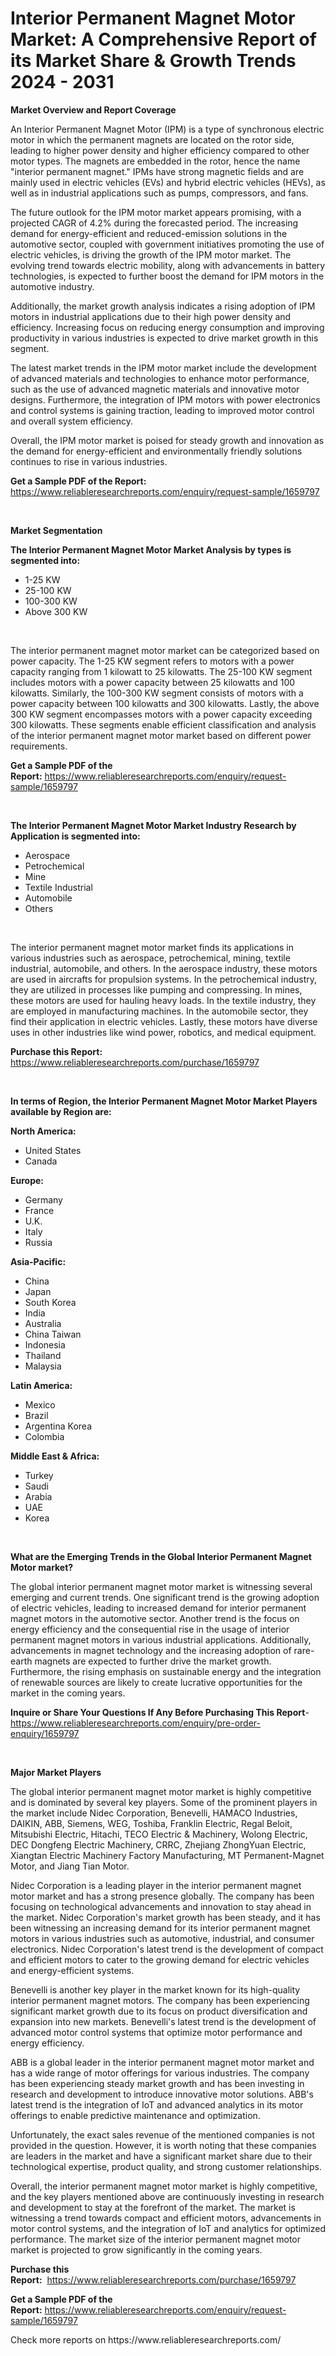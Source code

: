 <p><h1>Interior Permanent Magnet Motor Market: A Comprehensive Report of its Market Share & Growth Trends 2024 - 2031</h1></p><p><strong>Market Overview and Report Coverage</strong></p>
<p><p>An Interior Permanent Magnet Motor (IPM) is a type of synchronous electric motor in which the permanent magnets are located on the rotor side, leading to higher power density and higher efficiency compared to other motor types. The magnets are embedded in the rotor, hence the name "interior permanent magnet." IPMs have strong magnetic fields and are mainly used in electric vehicles (EVs) and hybrid electric vehicles (HEVs), as well as in industrial applications such as pumps, compressors, and fans.</p><p>The future outlook for the IPM motor market appears promising, with a projected CAGR of 4.2% during the forecasted period. The increasing demand for energy-efficient and reduced-emission solutions in the automotive sector, coupled with government initiatives promoting the use of electric vehicles, is driving the growth of the IPM motor market. The evolving trend towards electric mobility, along with advancements in battery technologies, is expected to further boost the demand for IPM motors in the automotive industry.</p><p>Additionally, the market growth analysis indicates a rising adoption of IPM motors in industrial applications due to their high power density and efficiency. Increasing focus on reducing energy consumption and improving productivity in various industries is expected to drive market growth in this segment.</p><p>The latest market trends in the IPM motor market include the development of advanced materials and technologies to enhance motor performance, such as the use of advanced magnetic materials and innovative motor designs. Furthermore, the integration of IPM motors with power electronics and control systems is gaining traction, leading to improved motor control and overall system efficiency.</p><p>Overall, the IPM motor market is poised for steady growth and innovation as the demand for energy-efficient and environmentally friendly solutions continues to rise in various industries.</p></p>
<p><strong>Get a Sample PDF of the Report:</strong> <a href="https://www.reliableresearchreports.com/enquiry/request-sample/1659797">https://www.reliableresearchreports.com/enquiry/request-sample/1659797</a></p>
<p>&nbsp;</p>
<p><strong>Market Segmentation</strong></p>
<p><strong>The Interior Permanent Magnet Motor Market Analysis by types is segmented into:</strong></p>
<p><ul><li>1-25 KW</li><li>25-100 KW</li><li>100-300 KW</li><li>Above 300 KW</li></ul></p>
<p>&nbsp;</p>
<p><p>The interior permanent magnet motor market can be categorized based on power capacity. The 1-25 KW segment refers to motors with a power capacity ranging from 1 kilowatt to 25 kilowatts. The 25-100 KW segment includes motors with a power capacity between 25 kilowatts and 100 kilowatts. Similarly, the 100-300 KW segment consists of motors with a power capacity between 100 kilowatts and 300 kilowatts. Lastly, the above 300 KW segment encompasses motors with a power capacity exceeding 300 kilowatts. These segments enable efficient classification and analysis of the interior permanent magnet motor market based on different power requirements.</p></p>
<p><strong>Get a Sample PDF of the Report:</strong>&nbsp;<a href="https://www.reliableresearchreports.com/enquiry/request-sample/1659797">https://www.reliableresearchreports.com/enquiry/request-sample/1659797</a></p>
<p>&nbsp;</p>
<p><strong>The Interior Permanent Magnet Motor Market Industry Research by Application is segmented into:</strong></p>
<p><ul><li>Aerospace</li><li>Petrochemical</li><li>Mine</li><li>Textile Industrial</li><li>Automobile</li><li>Others</li></ul></p>
<p>&nbsp;</p>
<p><p>The interior permanent magnet motor market finds its applications in various industries such as aerospace, petrochemical, mining, textile industrial, automobile, and others. In the aerospace industry, these motors are used in aircrafts for propulsion systems. In the petrochemical industry, they are utilized in processes like pumping and compressing. In mines, these motors are used for hauling heavy loads. In the textile industry, they are employed in manufacturing machines. In the automobile sector, they find their application in electric vehicles. Lastly, these motors have diverse uses in other industries like wind power, robotics, and medical equipment.</p></p>
<p><strong>Purchase this Report:</strong>&nbsp; <a href="https://www.reliableresearchreports.com/purchase/1659797">https://www.reliableresearchreports.com/purchase/1659797</a></p>
<p>&nbsp;</p>
<p><strong>In terms of Region, the Interior Permanent Magnet Motor Market Players available by Region are:</strong></p>
<p>
    <p> <strong> North America: </strong>
        <ul>
            <li>United States</li>
            <li>Canada</li>
        </ul>
        </p> 
    <p> <strong> Europe: </strong>
        <ul>
            <li>Germany</li>
            <li>France</li>
            <li>U.K.</li>
            <li>Italy</li>
            <li>Russia</li>
        </ul>
        </p> 
    <p> <strong> Asia-Pacific: </strong>
        <ul>
            <li>China</li>
            <li>Japan</li>
            <li>South Korea</li>
            <li>India</li>
            <li>Australia</li>
            <li>China Taiwan</li>
            <li>Indonesia</li>
            <li>Thailand</li>
            <li>Malaysia</li>
        </ul>
        </p> 
    <p> <strong> Latin America: </strong>
        <ul>
            <li>Mexico</li>
            <li>Brazil</li>
            <li>Argentina Korea</li>
            <li>Colombia</li>
        </ul>
        </p> 
    <p> <strong> Middle East & Africa: </strong>
        <ul>
            <li>Turkey</li>
            <li>Saudi</li>
            <li>Arabia</li>
            <li>UAE</li>
            <li>Korea</li>
        </ul>
    </p>
    </p>
<p>&nbsp;</p>
<p><strong>What are the Emerging Trends in the Global Interior Permanent Magnet Motor market?</strong></p>
<p><p>The global interior permanent magnet motor market is witnessing several emerging and current trends. One significant trend is the growing adoption of electric vehicles, leading to increased demand for interior permanent magnet motors in the automotive sector. Another trend is the focus on energy efficiency and the consequential rise in the usage of interior permanent magnet motors in various industrial applications. Additionally, advancements in magnet technology and the increasing adoption of rare-earth magnets are expected to further drive the market growth. Furthermore, the rising emphasis on sustainable energy and the integration of renewable sources are likely to create lucrative opportunities for the market in the coming years.</p></p>
<p><strong>Inquire or Share Your Questions If Any Before Purchasing This Report</strong>- <a href="https://www.reliableresearchreports.com/enquiry/pre-order-enquiry/1659797">https://www.reliableresearchreports.com/enquiry/pre-order-enquiry/1659797</a></p>
<p>&nbsp;</p>
<p><strong>Major Market Players</strong></p>
<p><p>The global interior permanent magnet motor market is highly competitive and is dominated by several key players. Some of the prominent players in the market include Nidec Corporation, Benevelli, HAMACO Industries, DAIKIN, ABB, Siemens, WEG, Toshiba, Franklin Electric, Regal Beloit, Mitsubishi Electric, Hitachi, TECO Electric & Machinery, Wolong Electric, DEC Dongfeng Electric Machinery, CRRC, Zhejiang ZhongYuan Electric, Xiangtan Electric Machinery Factory Manufacturing, MT Permanent-Magnet Motor, and Jiang Tian Motor.</p><p>Nidec Corporation is a leading player in the interior permanent magnet motor market and has a strong presence globally. The company has been focusing on technological advancements and innovation to stay ahead in the market. Nidec Corporation's market growth has been steady, and it has been witnessing an increasing demand for its interior permanent magnet motors in various industries such as automotive, industrial, and consumer electronics. Nidec Corporation's latest trend is the development of compact and efficient motors to cater to the growing demand for electric vehicles and energy-efficient systems.</p><p>Benevelli is another key player in the market known for its high-quality interior permanent magnet motors. The company has been experiencing significant market growth due to its focus on product diversification and expansion into new markets. Benevelli's latest trend is the development of advanced motor control systems that optimize motor performance and energy efficiency.</p><p>ABB is a global leader in the interior permanent magnet motor market and has a wide range of motor offerings for various industries. The company has been experiencing steady market growth and has been investing in research and development to introduce innovative motor solutions. ABB's latest trend is the integration of IoT and advanced analytics in its motor offerings to enable predictive maintenance and optimization.</p><p>Unfortunately, the exact sales revenue of the mentioned companies is not provided in the question. However, it is worth noting that these companies are leaders in the market and have a significant market share due to their technological expertise, product quality, and strong customer relationships.</p><p>Overall, the interior permanent magnet motor market is highly competitive, and the key players mentioned above are continuously investing in research and development to stay at the forefront of the market. The market is witnessing a trend towards compact and efficient motors, advancements in motor control systems, and the integration of IoT and analytics for optimized performance. The market size of the interior permanent magnet motor market is projected to grow significantly in the coming years.</p></p>
<p><strong>Purchase this Report:</strong>&nbsp;&nbsp;<a href="https://www.reliableresearchreports.com/purchase/1659797">https://www.reliableresearchreports.com/purchase/1659797</a></p>
<p></p>
<p><strong>Get a Sample PDF of the Report:</strong>&nbsp;<a href="https://www.reliableresearchreports.com/enquiry/request-sample/1659797">https://www.reliableresearchreports.com/enquiry/request-sample/1659797</a></p>
<p>Check more reports on https://www.reliableresearchreports.com/</p>